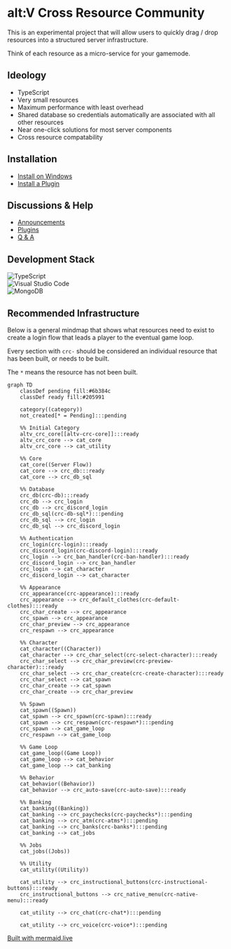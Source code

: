 # alt:V Cross Resource Community

This is an experimental project that will allow users to quickly drag / drop resources into a structured server infrastructure.

Think of each resource as a micro-service for your gamemode.

## Ideology

- TypeScript
- Very small resources
- Maximum performance with least overhead
- Shared database so credentials automatically are associated with all other resources
- Near one-click solutions for most server components
- Cross resource compatability

## Installation

- [Install on Windows](https://github.com/orgs/altv-crc/discussions/1)
- [Install a Plugin](https://github.com/orgs/altv-crc/discussions/2)

## Discussions & Help

- [Announcements](https://github.com/orgs/altv-crc/discussions/categories/announcements)
- [Plugins](https://github.com/orgs/altv-crc/discussions/categories/plugins)
- [Q & A](https://github.com/orgs/altv-crc/discussions/categories/q-a)

## Development Stack

![TypeScript](https://img.shields.io/badge/typescript-%23007ACC.svg?style=for-the-badge&logo=typescript&logoColor=white)
<br />
![Visual Studio Code](https://img.shields.io/badge/Visual%20Studio%20Code-0078d7.svg?style=for-the-badge&logo=visual-studio-code&logoColor=white)
<br />
![MongoDB](https://img.shields.io/badge/MongoDB-%234ea94b.svg?style=for-the-badge&logo=mongodb&logoColor=white)

## Recommended Infrastructure

Below is a general mindmap that shows what resources need to exist to create a login flow that leads a player to the eventual game loop.

Every section with `crc-` should be considered an individual resource that has been built, or needs to be built.

The `*` means the resource has not been built.

```mermaid
graph TD
    classDef pending fill:#6b384c
    classDef ready fill:#205991

    category((category))
    not_created[* = Pending]:::pending

    %% Initial Category
    altv_crc_core[[altv-crc-core]]:::ready
    altv_crc_core --> cat_core
    altv_crc_core --> cat_utility

    %% Core
    cat_core((Server Flow))
    cat_core --> crc_db:::ready
    cat_core --> crc_db_sql

    %% Database
    crc_db(crc-db):::ready
    crc_db --> crc_login
    crc_db --> crc_discord_login
    crc_db_sql(crc-db-sql*):::pending
    crc_db_sql --> crc_login
    crc_db_sql --> crc_discord_login

    %% Authentication
    crc_login(crc-login):::ready
    crc_discord_login(crc-discord-login):::ready
    crc_login --> crc_ban_handler(crc-ban-handler):::ready
    crc_discord_login --> crc_ban_handler
    crc_login --> cat_character
    crc_discord_login --> cat_character
    
    %% Appearance
    crc_appearance(crc-appearance):::ready
    crc_appearance --> crc_default_clothes(crc-default-clothes):::ready
    crc_char_create --> crc_appearance
    crc_spawn --> crc_appearance
    crc_char_preview --> crc_appearance
    crc_respawn --> crc_appearance

    %% Character
    cat_character((Character))
    cat_character --> crc_char_select(crc-select-character):::ready
    crc_char_select --> crc_char_preview(crc-preview-character):::ready
    crc_char_select --> crc_char_create(crc-create-character):::ready
    crc_char_select --> cat_spawn
    crc_char_create --> cat_spawn
    crc_char_create --> crc_char_preview

    %% Spawn
    cat_spawn((Spawn))
    cat_spawn --> crc_spawn(crc-spawn):::ready
    cat_spawn --> crc_respawn(crc-respawn*):::pending
    crc_spawn --> cat_game_loop
    crc_respawn --> cat_game_loop

    %% Game Loop
    cat_game_loop((Game Loop))
    cat_game_loop --> cat_behavior
    cat_game_loop --> cat_banking
   
    %% Behavior
    cat_behavior((Behavior))
    cat_behavior --> crc_auto-save(crc-auto-save):::ready

    %% Banking
    cat_banking((Banking))
    cat_banking --> crc_paychecks(crc-paychecks*):::pending
    cat_banking --> crc_atm(crc-atms*):::pending
    cat_banking --> crc_banks(crc-banks*):::pending
    cat_banking --> cat_jobs

    %% Jobs
    cat_jobs((Jobs))

    %% Utility
    cat_utility((Utility))

    cat_utility --> crc_instructional_buttons(crc-instructional-buttons):::ready
    crc_instructional_buttons --> crc_native_menu(crc-native-menu):::ready

    cat_utility --> crc_chat(crc-chat*):::pending

    cat_utility --> crc_voice(crc-voice*):::pending
```

[Built with mermaid.live](https://mermaid.live/)
